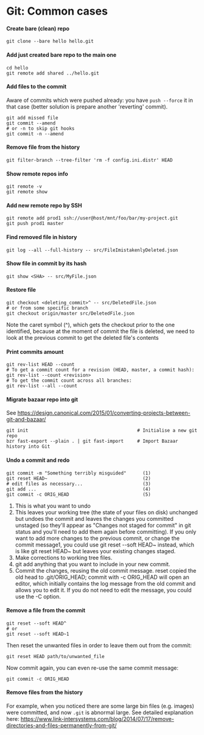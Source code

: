# Git: Common cases

#### Create bare (clean) repo
``` shell script
git clone --bare hello hello.git
```

#### Add just created bare repo to the main one
``` shell script
cd hello
git remote add shared ../hello.git
```

#### Add files to the commit
Aware of commits which were pushed already: you have `push --force` it in that case (better solution is prepare another 'reverting' commit).
```shell script
git add missed file
git commit --amend
# or -n to skip git hooks
git commit -n --amend 
```

#### Remove file from the history
``` shell script
git filter-branch --tree-filter 'rm -f config.ini.distr' HEAD
``` 

#### Show remote repos info
``` shell script
git remote -v
git remote show
``` 

#### Add new remote repo by SSH
``` shell script
git remote add prod1 ssh://user@host/mnt/foo/bar/my-project.git
git push prod1 master
``` 

#### Find removed file in history
``` shell script
git log --all --full-history -- src/FileImistakenlyDeleted.json
``` 

#### Show file in commit by its hash
``` shell script
git show <SHA> -- src/MyFile.json
``` 

#### Restore file
``` shell script
git checkout <deleting_commit>^ -- src/DeletedFile.json 
# or from some specific branch
git checkout origin/master src/DeletedFile.json
```
Note the caret symbol (^), which gets the checkout prior to the one identified, 
because at the moment of <SHA> commit the file is deleted, we need to look at the previous commit to get the deleted file's contents

#### Print commits amount
``` shell script
git rev-list HEAD --count
# To get a commit count for a revision (HEAD, master, a commit hash):
git rev-list --count <revision>
# To get the commit count across all branches:
git rev-list --all --count
``` 

#### Migrate bazaar repo into git
See https://design.canonical.com/2015/01/converting-projects-between-git-and-bazaar/
``` shell script
git init                                        # Initialise a new git repo
bzr fast-export --plain . | git fast-import     # Import Bazaar history into Git
``` 

#### Undo a commit and redo
``` shell script
git commit -m "Something terribly misguided"      (1)
git reset HEAD~                                   (2)
# edit files as necessary...                      (3)
git add ...                                       (4)
git commit -c ORIG_HEAD                           (5)
```
1. This is what you want to undo
2. This leaves your working tree (the state of your files on disk) unchanged but undoes the commit and leaves the changes you committed unstaged (so they'll appear as "Changes not staged for commit" in git status and you'll need to add them again before committing). If you only want to add more changes to the previous commit, or change the commit message1, you could use git reset --soft HEAD~ instead, which is like git reset HEAD~ but leaves your existing changes staged.
3. Make corrections to working tree files.
4. git add anything that you want to include in your new commit.
5. Commit the changes, reusing the old commit message. reset copied the old head to .git/ORIG_HEAD; commit with -c ORIG_HEAD will open an editor, which initially contains the log message from the old commit and allows you to edit it. If you do not need to edit the message, you could use the -C option.

#### Remove a file from the commit
``` shell script
git reset --soft HEAD^
# or
git reset --soft HEAD~1
```

Then reset the unwanted files in order to leave them out from the commit:
``` shell script
git reset HEAD path/to/unwanted_file
```

Now commit again, you can even re-use the same commit message:
``` shell script
git commit -c ORIG_HEAD  
```

#### Remove files from the history
For example, when you noticed there are some large bin files (e.g. images) were committed, and now `.git` is abnormal large. 
See detailed explanation here: https://www.link-intersystems.com/blog/2014/07/17/remove-directories-and-files-permanently-from-git/

